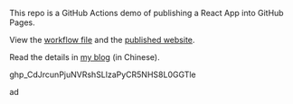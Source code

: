 This repo is a GitHub Actions demo of publishing a React App into GitHub Pages.

View the [workflow file](./.github/workflows/ci.yml) and the [published website](https://ruanyf.github.io/github-actions-demo).

Read the details in [my blog](http://www.ruanyifeng.com/blog/2019/09/getting-started-with-github-actions.html) (in Chinese).

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

ad